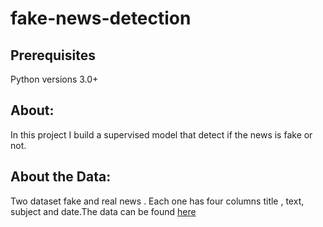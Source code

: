 # fake-news-detection

## Prerequisites
Python versions 3.0+

## About:
In this project I build a supervised model that detect if the news is fake or not.

 ## About the Data:
 Two dataset fake and real news . Each one has four columns title , text, subject and date.The data can be found  [here](https://www.kaggle.com/clmentbisaillon/fake-and-real-news-dataset)
 

 

